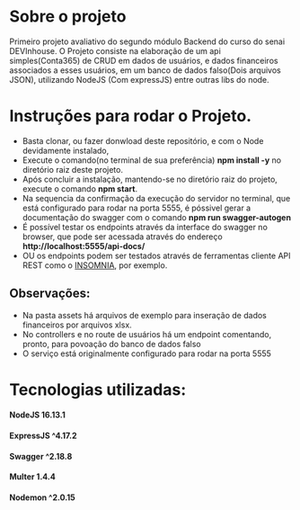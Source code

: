 # Sobre o projeto
 Primeiro projeto avaliativo do segundo módulo Backend do curso do senai DEVInhouse.
 O Projeto consiste na elaboração de um api simples(Conta365) de CRUD em dados de usuários, e dados financeiros associados a esses usuários, em um banco de dados falso(Dois arquivos JSON), utilizando NodeJS (Com expressJS) entre outras libs do node.
 
 # Instruções para rodar o Projeto.
* Basta clonar, ou fazer donwload deste repositório, e com o Node devidamente instalado, 
* Execute o comando(no terminal de sua preferência) **npm install -y** no diretório raiz deste  projeto. 
* Após concluir a instalação, mantendo-se no diretório raiz do projeto, execute o comando **npm start**. 
* Na sequencia da confirmação da execução do servidor no terminal, que está configurado para rodar na porta 5555, é póssivel gerar a documentação do swagger com o comando **npm run swagger-autogen**
* É possível testar os endpoints através da interface do swagger no browser, que pode ser acessada através do endereço **http://localhost:5555/api-docs/**
* OU os endpoints podem ser testados através de ferramentas cliente API REST como o [INSOMNIA](https://insomnia.rest/download), por exemplo.

## Observações:

* Na pasta assets há arquivos de exemplo para inseração de dados financeiros por arquivos xlsx.
* No controllers e no route de usuários há um endpoint comentando, pronto, para povoação do banco de dados falso
* O serviço está originalmente configurado para rodar na porta 5555


# Tecnologias utilizadas:
#### NodeJS 16.13.1
#### ExpressJS ^4.17.2
#### Swagger ^2.18.8
#### Multer 1.4.4
#### Nodemon ^2.0.15

